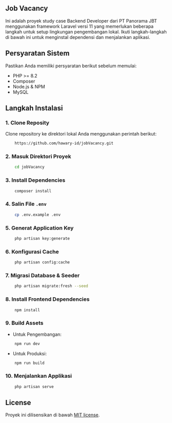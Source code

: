 ## Job Vacancy

Ini adalah proyek study case Backend Developer dari PT Panorama JBT menggunakan framework Laravel versi 11 yang memerlukan beberapa langkah untuk setup lingkungan pengembangan lokal. Ikuti langkah-langkah di bawah ini untuk menginstal dependensi dan menjalankan aplikasi.

## Persyaratan Sistem

Pastikan Anda memiliki persyaratan berikut sebelum memulai:

- PHP >= 8.2
- Composer
- Node.js & NPM
- MySQL

## Langkah Instalasi

### 1. Clone Reposity
Clone repository ke direktori lokal Anda menggunakan perintah berikut:
```bash
    https://github.com/hawary-id/jobVacancy.git
```    

### 2. Masuk Direktori Proyek
```bash
    cd jobVacancy
```

### 3. Install Dependencies
```bash
    composer install
```

### 4. Salin File `.env`
```bash
    cp .env.example .env
```

### 5. Generat Application Key
```bash
    php artisan key:generate
```

### 6. Konfigurasi Cache
```bash
    php artisan config:cache
```

### 7. Migrasi Database & Seeder
```bash
    php artisan migrate:fresh --seed
```

### 8. Install Frontend Dependencies
```bash
    npm install
```

### 9. Build Assets
- Untuk Pengembangan:
```bash
    npm run dev
```
- Untuk Produksi:
```bash
    npm run build
```

### 10. Menjalankan Applikasi
```bash
    php artisan serve
```

## License

Proyek ini dilisensikan di bawah [MIT license](https://opensource.org/licenses/MIT).
